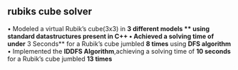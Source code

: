 ## rubiks cube solver
• Modeled a virtual Rubik’s cube(3x3) in **3 different models ** using standard datastructures present in C++
• Achieved a solving time of under** 3 Seconds** for a Rubik’s cube jumbled **8 times** using **DFS algorithm**
• Implemented the **IDDFS Algorithm**,achieving a solving time of **10 seconds** for a Rubik’s cube jumbled **13 times**
